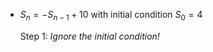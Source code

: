- $S_n = -S_{n-1} + 10$ with initial condition $S_0 = 4$
  
  Step 1: 
  *Ignore the initial condition!*
  $$ $$